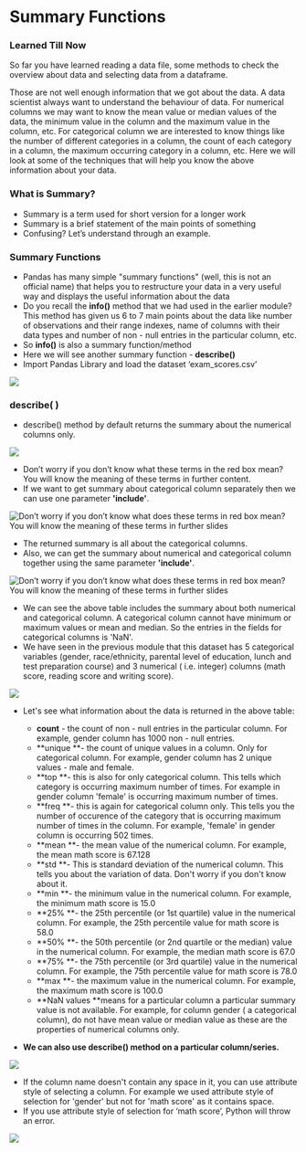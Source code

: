 # Summary Functions

### Learned Till Now

So far you have learned reading a data file, some methods to check the overview about data and selecting data from a dataframe.&#x20;

Those are not well enough information that we got about the data. A data scientist always want to understand the behaviour of data. For numerical columns we may want to know the mean value or median values of the data, the minimum value in the column and the maximum value in the column, etc. For categorical column we are interested to know things like the number of different categories in a column, the count of each category in a column, the maximum occurring category in a column, etc. Here we will look at some of the techniques that will help you know the above information about your data.

### What is Summary?

* Summary is a term used for short version for a longer work
* Summary is a brief statement of the main points of something
* Confusing? Let’s understand through an example.

### Summary Functions

* Pandas has many simple "summary functions" (well, this is not an official name) that helps you to restructure your data in a very useful way and displays the useful information about the data
* Do you recall the **info()** method that we had used in the earlier module? This method has given us 6 to 7 main points about the data like number of observations and their range indexes, name of columns with their data types and number of non - null entries in the particular column, etc.
* So **info()** is also a summary function/method
* Here we will see another summary function - **describe()**
* Import Pandas Library and load the dataset ‘exam\_scores.csv’

![](https://lh5.googleusercontent.com/M5I3smJ1T5JnUWjI9OA5tHOdrxzjBjzZEpuR0\_mMG61QswJmHJTVRPzfS3I\_wA9iwbiPcEj2cBwFlFR6n8Y0g2g0xicFuBCSRFfaBHcUqueAEzT47F4N5jFS-ja8GfXyHod6XVfoqsU=s0)

### describe( )

* describe() method by default returns the summary about the numerical columns only.&#x20;

![](https://lh5.googleusercontent.com/hubvgWJGU7EcTvm8D4O-T4IZn7jC4Z\_LpoXrPExZfndrWd3lFGVc3WZ5voTPE9eLQaDF1RFX\_beZZEWMBMp2WeWblzUblJ5pPOG3DMSz4AtnHdkRCwzxfkgqhQkoGiW339A8SngrNT8=s0)

* Don’t worry if you don’t know what these terms in the red box mean? You will know the meaning of these terms in further content.
* If we want to get summary about categorical column separately then we can use one parameter **'include'**.&#x20;

![Don’t worry if you don’t know what does these terms in red box mean? You will know the meaning of these terms in further slides](https://lh6.googleusercontent.com/2JXqGdLIKXWMrAASsPzuZiGf3kFVKqLBz\_cYJ6eoJUzeByE2qn6qTtT2YF6A-s0-kliEsBUAMmoi32plcXT3wRJNfcXqm6jvXLu\_jdxCIGnrYu9BtjnktgM\_yrE8qsWUopMa1ES7fPM=s0)

* The returned summary is all about the categorical columns.
* Also, we can get the summary about numerical and categorical column together using the same parameter **'include'**.

![Don’t worry if you don’t know what does these terms in red box mean? You will know the meaning of these terms in further slides](https://lh4.googleusercontent.com/inHEFJ8aaqOCYjM4mrOtfBPscYl1Tw4uEOnhgO1bdt61UnYX4YhpK2Nvpzooi4jTnGwIX4y2YyMMyucH0TfIzj2\_az12KMAlXM8jcOUVMpnZ-caktoG4WRMkPJSLFecLvNWCFhIBoJM=s0)

* We can see the above table includes the summary about both numerical and categorical column. A categorical column cannot have minimum or maximum values or mean and median. So the entries in the fields for categorical columns is 'NaN'.
* We have seen in the previous module that this dataset has 5 categorical variables (gender, race/ethnicity, parental level of education, lunch and test preparation course) and 3 numerical ( i.e. integer) columns (math score, reading score and writing score).

![](https://lh6.googleusercontent.com/Q\_azdPqOuHSy6sSY7hy5nk1Qp3QhxdDXQV-fK1Ctdrjhd3qNTGRc8-T6mQR\_CwRKV7krpf4XD8U7wtWbB1ET5d0msRlR7WQpvR9LTyT2UdxqYiglvbii9BDF6TtyPAaPpMjnB2ccQtg=s0)

*   Let's see what information about the data is returned in the above table:

    * **count** - the count of non - null entries in the particular column. For example, gender column has 1000 non - null entries.
    * **unique **- the count of unique values in a column. Only for categorical column. For example, gender column has 2 unique values - male and female.
    * **top **- this is also for only categorical column. This tells which category is occurring maximum number of times. For example in gender column 'female' is occurring maximum number of times.
    * **freq **- this is again for categorical column only. This tells you the number of occurence of the category that is occurring maximum number of times in the column. For example, 'female' in gender column is occurring 502 times.
    * **mean **- the mean value of the numerical column. For example, the mean math score is 67.128
    * **std **- This is standard deviation of the numerical column. This tells you about the variation of data. Don't worry if you don't know about it.
    * **min **- the minimum value in the numerical column. For example, the minimum math score is 15.0
    * **25% **- the 25th percentile (or 1st quartile) value in the numerical column. For example, the 25th percentile value for math score is 58.0
    * **50% **- the 50th percentile (or 2nd quartile or the median) value in the numerical column. For example, the median math score is 67.0
    * **75% **- the 75th percentile (or 3rd quartile) value in the numerical column. For example, the 75th percentile value for math score is 78.0
    * **max **- the maximum value in the numerical column. For example, the maximum math score is 100.0
    * **NaN values **means for a particular column a particular summary value is not available. For example, for column gender ( a categorical column), do not have mean value or median value as these are the properties of numerical columns only.


* **We can also use describe() method on a particular column/series.**

![](https://lh3.googleusercontent.com/pfG3rUBuFNiLVY5MbORXLoUC70qnGtaBXs5twuxhjD\_uhgQsCBVXwklEU2oEuoo2daLd7kYctLpDP1CywtJJPiApxUMlIwfot60YE\_SUzPnMrAw8awrtgoZwdnUpGy5oUC0wA2mJHxI=s0)

* If the column name doesn't contain any space in it, you can use attribute style of selecting a column. For example we used attribute style of selection for 'gender' but not for 'math score' as it contains space.
* If you use attribute style of selection for ‘math score’, Python will throw an error.

![](https://lh5.googleusercontent.com/AjoEgZw7kEqls\_-9l4JLnRIXPdw5PWIA2X2kKJ5vYPH5t7fFFHg1t3Il7pSfKtFsE0EA-J93SUdLZrBM6Eg6Rohwf\_r7Zct5rKs7ZGU-XaxqQJO1NTDsQT9BPxHESH9fFCBCih\_4AH8=s0)
